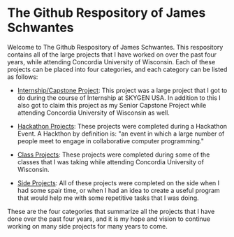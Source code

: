 # The Github Respository of James Schwantes
Welcome to The Github Respository of James Schwantes. This respository contains all of the large projects that I have worked on over the past four years, while attending Concordia University of Wisconsin. Each of these projects can be placed into four categories, and each category can be listed as follows:

* [Internship/Capstone Project](https://github.com/CommanderKnight5214/Internship-Senior-Capstone-Project/tree/main): This project was a large project that I got to do during the course of Internship at SKYGEN USA. In addition to this I also got to claim this project as my Senior Capstone Project while attending Concordia University of Wisconsin as well. 

* [Hackathon Projects](https://github.com/CommanderKnight5214/Hackthon-Project): These projects were completed during a Hackathon Event. A Hackthon by definition is: "an event in which a large number of people meet to engage in collaborative computer programming."

* [Class Projects](https://github.com/CommanderKnight5214/Class-Projects/tree/main): These projects were completed during some of the classes that I was taking while attending Concordia University of Wisconsin.

* [Side Projects](https://github.com/CommanderKnight5214/Side-Projects/tree/main): All of these projects were completed on the side when I had some spair time, or when I had an idea to create a useful program that would help me with some repetitive tasks that I was doing.

These are the four categories that summarize all the projects that I have done over the past four years, and it is my hope and vision to continue working on many side projects for many years to come. 
